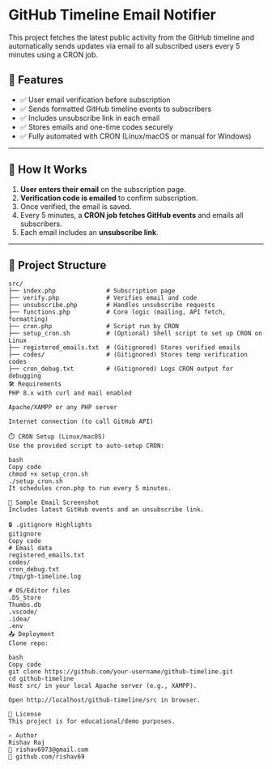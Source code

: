 # GitHub Timeline Email Notifier

This project fetches the latest public activity from the GitHub timeline and automatically sends updates via email to all subscribed users every 5 minutes using a CRON job.

## 📌 Features

- ✅ User email verification before subscription
- ✅ Sends formatted GitHub timeline events to subscribers
- ✅ Includes unsubscribe link in each email
- ✅ Stores emails and one-time codes securely
- ✅ Fully automated with CRON (Linux/macOS or manual for Windows)

---

## 🚀 How It Works

1. **User enters their email** on the subscription page.
2. **Verification code is emailed** to confirm subscription.
3. Once verified, the email is saved.
4. Every 5 minutes, a **CRON job fetches GitHub events** and emails all subscribers.
5. Each email includes an **unsubscribe link**.

---

## 📁 Project Structure

```plaintext
src/
├── index.php              # Subscription page
├── verify.php             # Verifies email and code
├── unsubscribe.php        # Handles unsubscribe requests
├── functions.php          # Core logic (mailing, API fetch, formatting)
├── cron.php               # Script run by CRON
├── setup_cron.sh          # (Optional) Shell script to set up CRON on Linux
├── registered_emails.txt  # (Gitignored) Stores verified emails
├── codes/                 # (Gitignored) Stores temp verification codes
├── cron_debug.txt         # (Gitignored) Logs CRON output for debugging
🛠️ Requirements
PHP 8.x with curl and mail enabled

Apache/XAMPP or any PHP server

Internet connection (to call GitHub API)

⏱️ CRON Setup (Linux/macOS)
Use the provided script to auto-setup CRON:

bash
Copy code
chmod +x setup_cron.sh
./setup_cron.sh
It schedules cron.php to run every 5 minutes.

📧 Sample Email Screenshot
Includes latest GitHub events and an unsubscribe link.

🔒 .gitignore Highlights
gitignore
Copy code
# Email data
registered_emails.txt
codes/
cron_debug.txt
/tmp/gh-timeline.log

# OS/Editor files
.DS_Store
Thumbs.db
.vscode/
.idea/
.env
📤 Deployment
Clone repo:

bash
Copy code
git clone https://github.com/your-username/github-timeline.git
cd github-timeline
Host src/ in your local Apache server (e.g., XAMPP).

Open http://localhost/github-timeline/src in browser.

📜 License
This project is for educational/demo purposes.

✍️ Author
Rishav Raj
📧 rishav6973@gmail.com
🔗 github.com/rishav69
